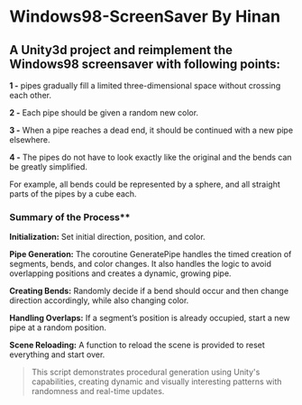 # Windows98-ScreenSaver By Hinan
 ## A Unity3d project and reimplement the Windows98 screensaver with following points:
 
 **1 -** pipes gradually fill a limited three-dimensional space without crossing each other.
 
 **2 -** Each pipe should be given a random new color.
 
 **3 -** When a pipe reaches a dead end, it should be continued with a new pipe elsewhere. 
 
 **4 -** The pipes do not have to look exactly like the original and the bends can be greatly simplified. 
 
 For example, all bends could be represented by a sphere, and all straight parts of the pipes by a cube each.

### Summary of the Process**
**Initialization:** Set initial direction, position, and color.

**Pipe Generation:** The coroutine GeneratePipe handles the timed creation of segments, bends, and color changes. It also handles the logic to avoid overlapping positions and creates a dynamic, growing pipe.

**Creating Bends:** Randomly decide if a bend should occur and then change direction accordingly, while also changing color.

**Handling Overlaps:** If a segment’s position is already occupied, start a new pipe at a random position.

**Scene Reloading:** A function to reload the scene is provided to reset everything and start over.

> This script demonstrates procedural generation using Unity's capabilities, creating dynamic and visually interesting patterns with randomness and real-time updates.







